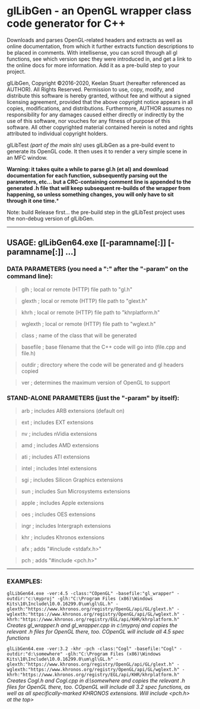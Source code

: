 # glLibGen - an OpenGL wrapper class code generator for C++
Downloads and parses OpenGL-related headers and extracts as well as online documentation, from which it further extracts function descriptions to be placed in comments. With intellisense, you can scroll through all gl functions, see which version spec they were introduced in, and get a link to the online docs for more information. Add it as a pre-build step to your project.

glLibGen, Copyright ©2016-2020, Keelan Stuart (hereafter referenced as AUTHOR). All Rights Reserved. Permission to use, copy, modify, and distribute this software is hereby granted, without fee and without a signed licensing agreement, provided that the above copyright notice appears in all copies, modifications, and distributions. Furthermore, AUTHOR assumes no responsibility for any damages caused either directly or indirectly by the use of this software, nor vouches for any fitness of purpose of this software.
All other copyrighted material contained herein is noted and rights attributed to individual copyright holders.

glLibTest _(part of the main sln)_ uses glLibGen as a pre-build event to generate its OpenGL code. It then uses it to render a very simple scene in an MFC window.

**Warning: it takes quite a while to parse gl.h (et al) and download documentation for each function, subsequently parsing out the parameters, etc... but a CRC-containing comment line is appended to the generated .h file that will keep subsequent re-builds of the wrapper from happening, so unless something changes, you will only have to sit through it one time.***

Note: build Release first... the pre-build step in the glLibTest project uses the non-debug version of glLibGen.

***

## USAGE: glLibGen64.exe [[-paramname[:]] [-paramname[:]] ...]

### DATA PARAMETERS (you need a ":" after the "-param" on the command line):
> glh                   ; local or remote (HTTP) file path to "gl.h"

> glexth                ; local or remote (HTTP) file path to "glext.h"

> khrh                  ; local or remote (HTTP) file path to "khrplatform.h"

> wglexth               ; local or remote (HTTP) file path to "wglext.h"

> class                 ; name of the class that will be generated

> basefile              ; base filename that the C++ code will go into (file.cpp and file.h)

> outdir                ; directory where the code will be generated and gl headers copied

> ver                   ; determines the maximum version of OpenGL to support


### STAND-ALONE PARAMETERS (just the "-param" by itself):
>arb                   ; includes ARB extensions (default on)

>ext                   ; includes EXT extensions

>nv                    ; includes nVidia extensions

>amd                   ; includes AMD extensions

>ati                   ; includes ATI extensions

>intel                 ; includes Intel extensions

>sgi                   ; includes Silicon Graphics extensions

>sun                   ; includes Sun Microsystems extensions

>apple                 ; includes Apple extensions

>oes                   ; includes OES extensions

>ingr                  ; includes Intergraph extensions

>khr                   ; includes Khronos extensions

>afx                   ; adds "#include <stdafx.h>"

>pch                   ; adds "#include <pch.h>"


***

### EXAMPLES:

```glLibGen64.exe -ver:4.5 -class:"COpenGL" -basefile:"gl_wrapper" -outdir:"c:\myproj" -glh:"C:\Program Files (x86)\Windows Kits\10\Include\10.0.16299.0\um\gl\GL.h" -glexth:"https://www.khronos.org/registry/OpenGL/api/GL/glext.h" -wglexth:"https://www.khronos.org/registry/OpenGL/api/GL/wglext.h" -khrh:"https://www.khronos.org/registry/EGL/api/KHR/khrplatform.h"```
_Creates gl_wrapper.h and gl_wrapper.cpp in c:\myproj and copies the relevant .h files for OpenGL there, too. COpenGL will include all 4.5 spec functions_

```glLibGen64.exe -ver:3.2 -khr -pch -class:"Cogl" -basefile:"Cogl" -outdir:"d:\somewhere" -glh:"C:\Program Files (x86)\Windows Kits\10\Include\10.0.16299.0\um\gl\GL.h" -glexth:"https://www.khronos.org/registry/OpenGL/api/GL/glext.h" -wglexth:"https://www.khronos.org/registry/OpenGL/api/GL/wglext.h" -khrh:"https://www.khronos.org/registry/EGL/api/KHR/khrplatform.h"```
_Creates Cogl.h and Cogl.cpp in d:\somewhere and copies the relevant .h files for OpenGL there, too. COpenGL will include all 3.2 spec functions, as well as all specifically-marked KHRONOS extensions. Will include <pch.h> at the top>_
